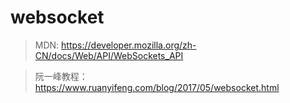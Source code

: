 # websocket

> MDN: https://developer.mozilla.org/zh-CN/docs/Web/API/WebSockets_API

> 阮一峰教程：https://www.ruanyifeng.com/blog/2017/05/websocket.html
